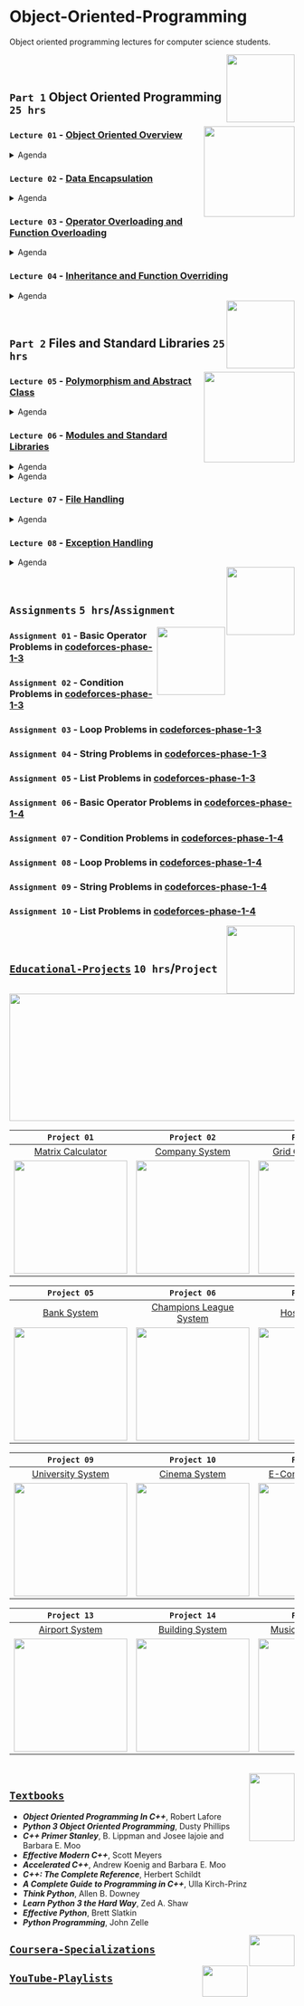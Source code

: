 # Object-Oriented-Programming
Object oriented programming lectures for computer science students.

<img align="right" width="120" height="120" src="https://github.com/cs-MohamedAyman/Computer-Science-Textbooks/blob/master/logos/object-oriented.jpg">
<br>
<br>

## `Part 1` Object Oriented Programming `25 hrs`

<img align="right" width="160" height="160" src="https://github.com/cs-MohamedAyman/Computer-Science-Textbooks/blob/master/logos/practice1.jpg">

### `Lecture 01` - [Object Oriented Overview](https://github.com/cs-MohamedAyman/Object-Oriented-Programming/tree/master/Lectures/README.md)
<details>
  <summary>Agenda</summary><br>

  - Introduction to OOP
  - Classes and Objects
  - Class Attributes
  - Class Methods
  - Class Constructor
  - Class Destructor
</details>

### `Lecture 02` - [Data Encapsulation](https://github.com/cs-MohamedAyman/Object-Oriented-Programming/tree/master/Lectures/README.md)
<details>
  <summary>Agenda</summary><br>

  - Introduction to Data Encapsulation
  - Private Variables
  - Private Methods
  - Static Variables
  - Static Methods
  - Class Prototyping
</details>

### `Lecture 03` - [Operator Overloading and Function Overloading](https://github.com/cs-MohamedAyman/Object-Oriented-Programming/tree/master/Lectures/README.md)
<details>
  <summary>Agenda</summary><br>

  - Introduction to Operator Overloading
  - Input/Output Operators Overloading
  - Arithmetic Operators Overloading
  - Bitwise Operators Overloading
  - Assignment Operators Overloading
  - Subscripting Operator Overloading
  - Function Overloading
</details>

### `Lecture 04` - [Inheritance and Function Overriding](https://github.com/cs-MohamedAyman/Object-Oriented-Programming/tree/master/Lectures/README.md)
<details>
  <summary>Agenda</summary><br>

  - Introduction to Inheritance
  - Access Modifiers
  - Function Overriding
  - Multiple Inheritance
  - Composition Relationship
  - Aggregation Relationship
</details>

<img align="right" width="120" height="120" src="https://github.com/cs-MohamedAyman/Computer-Science-Textbooks/blob/master/logos/object-oriented.jpg">
<br>
<br>

## `Part 2` Files and Standard Libraries `25 hrs`

<img align="right" width="160" height="160" src="https://github.com/cs-MohamedAyman/Computer-Science-Textbooks/blob/master/logos/practice1.jpg">

### `Lecture 05` - [Polymorphism and Abstract Class](https://github.com/cs-MohamedAyman/Object-Oriented-Programming/tree/master/Lectures/README.md)
<details>
  <summary>Agenda</summary><br>

  - Introduction to Polymorphism
  - Abstract Method
  - Abstract Class
  - Interface
  - Data Abstraction
  - UML Class Diagram
</details>

### `Lecture 06` - [Modules and Standard Libraries](https://github.com/cs-MohamedAyman/Object-Oriented-Programming/tree/master/Lectures/README.md)
<details>
  <summary>Agenda</summary><br>

  - Modules in Python
  - Counter Module
  - DefaultDict Module
  - DateTime Module
  - Timedelta Module
  - Calendar Module
</details>

<details>
  <summary>Agenda</summary><br>

  - Modules in C++
  - Cmath Module
  - Random Module
  - Numeric Module
  - Ctime Module
  - C++ Templates
</details>

### `Lecture 07` - [File Handling](https://github.com/cs-MohamedAyman/Object-Oriented-Programming/tree/master/Lectures/README.md)
<details>
  <summary>Agenda</summary><br>

  - Introduction to File Handling
  - Text files
  - CSV files
  - Json files
</details>

### `Lecture 08` - [Exception Handling](https://github.com/cs-MohamedAyman/Object-Oriented-Programming/tree/master/Lectures/README.md)
<details>
  <summary>Agenda</summary><br>

  - Introduction to Exception Handling
  - Types of Exceptions
  - The except Clause with No Exceptions
  - The except Clause with Multiple Exceptions
  - The try/except, else, and finally
  - Assertions
</details>

<img align="right" width="120" height="120" src="https://github.com/cs-MohamedAyman/Computer-Science-Textbooks/blob/master/logos/object-oriented.jpg">
<br>
<br>

## `Assignments` `5 hrs`/`Assignment`

<img align="right" width="120" height="120" src="https://github.com/cs-MohamedAyman/Computer-Science-Textbooks/blob/master/logos/practice2.jpg">

### `Assignment 01` - Basic Operator Problems in [codeforces-phase-1-3](https://github.com/cs-MohamedAyman/Problem-Solving-Training/tree/master/level-1/codeforces-phase-1-3)
### `Assignment 02` - Condition Problems in [codeforces-phase-1-3](https://github.com/cs-MohamedAyman/Problem-Solving-Training/tree/master/level-1/codeforces-phase-1-3)
### `Assignment 03` - Loop Problems in [codeforces-phase-1-3](https://github.com/cs-MohamedAyman/Problem-Solving-Training/tree/master/level-1/codeforces-phase-1-3)
### `Assignment 04` - String Problems in [codeforces-phase-1-3](https://github.com/cs-MohamedAyman/Problem-Solving-Training/tree/master/level-1/codeforces-phase-1-3)
### `Assignment 05` - List Problems in [codeforces-phase-1-3](https://github.com/cs-MohamedAyman/Problem-Solving-Training/tree/master/level-1/codeforces-phase-1-3)
### `Assignment 06` - Basic Operator Problems in [codeforces-phase-1-4](https://github.com/cs-MohamedAyman/Problem-Solving-Training/tree/master/level-1/codeforces-phase-1-4)
### `Assignment 07` - Condition Problems in [codeforces-phase-1-4](https://github.com/cs-MohamedAyman/Problem-Solving-Training/tree/master/level-1/codeforces-phase-1-4)
### `Assignment 08` - Loop Problems in [codeforces-phase-1-4](https://github.com/cs-MohamedAyman/Problem-Solving-Training/tree/master/level-1/codeforces-phase-1-4)
### `Assignment 09` - String Problems in [codeforces-phase-1-4](https://github.com/cs-MohamedAyman/Problem-Solving-Training/tree/master/level-1/codeforces-phase-1-4)
### `Assignment 10` - List Problems in [codeforces-phase-1-4](https://github.com/cs-MohamedAyman/Problem-Solving-Training/tree/master/level-1/codeforces-phase-1-4)

<img align="right" width="120" height="120" src="https://github.com/cs-MohamedAyman/Computer-Science-Textbooks/blob/master/logos/object-oriented.jpg">
<br>
<br>

## [`Educational-Projects`](https://github.com/cs-MohamedAyman/Object-Oriented-Programming/blob/master/Projects/README.md) `10 hrs`/`Project`

<img align="middle" width="900" height="225" src="https://github.com/cs-MohamedAyman/Computer-Science-Textbooks/blob/master/logos/educational-projects.jpg">

|`Project 01` | `Project 02` | `Project 03` | `Project 04` |
|:----:|:----:|:----:|:----:|
| [Matrix Calculator](https://github.com/cs-MohamedAyman/Object-Oriented-Programming/blob/master/Projects/README.md) | [Company System](https://github.com/cs-MohamedAyman/Object-Oriented-Programming/blob/master/Projects/README.md) | [Grid Games System](https://github.com/cs-MohamedAyman/Object-Oriented-Programming/blob/master/Projects/README.md) | [Library System](https://github.com/cs-MohamedAyman/Object-Oriented-Programming/blob/master/Projects/README.md) |
|<img width="200" height="200" src="https://github.com/cs-MohamedAyman/Computer-Science-Textbooks/blob/master/logos/matrix-calculator.jpg">|<img width="200" height="200" src="https://github.com/cs-MohamedAyman/Computer-Science-Textbooks/blob/master/logos/company-system.jpg">|<img width="200" height="200" src="https://github.com/cs-MohamedAyman/Computer-Science-Textbooks/blob/master/logos/grid-games-system.jpg">|<img width="200" height="200" src="https://github.com/cs-MohamedAyman/Computer-Science-Textbooks/blob/master/logos/library-system.jpg">|

|`Project 05` | `Project 06` | `Project 07` | `Project 08` |
|:----:|:----:|:----:|:----:|
| [Bank System](https://github.com/cs-MohamedAyman/Object-Oriented-Programming/blob/master/Projects/README.md) | [Champions League System](https://github.com/cs-MohamedAyman/Object-Oriented-Programming/blob/master/Projects/README.md) | [Hospital System](https://github.com/cs-MohamedAyman/Object-Oriented-Programming/blob/master/Projects/README.md) | [Project Management System](https://github.com/cs-MohamedAyman/Object-Oriented-Programming/blob/master/Projects/README.md) |
|<img width="200" height="200" src="https://github.com/cs-MohamedAyman/Computer-Science-Textbooks/blob/master/logos/bank-system.jpg">|<img width="200" height="200" src="https://github.com/cs-MohamedAyman/Computer-Science-Textbooks/blob/master/logos/champions-league-system.jpg">|<img width="200" height="200" src="https://github.com/cs-MohamedAyman/Computer-Science-Textbooks/blob/master/logos/hospital-system.jpg">|<img width="200" height="200" src="https://github.com/cs-MohamedAyman/Computer-Science-Textbooks/blob/master/logos/project-management-system.jpg">|

|`Project 09` | `Project 10` | `Project 11` | `Project 12` |
|:----:|:----:|:----:|:----:|
| [University System](https://github.com/cs-MohamedAyman/Object-Oriented-Programming/blob/master/Projects/README.md) | [Cinema System](https://github.com/cs-MohamedAyman/Object-Oriented-Programming/blob/master/Projects/README.md) | [E-Commerce System](https://github.com/cs-MohamedAyman/Object-Oriented-Programming/blob/master/Projects/README.md) | [City System](https://github.com/cs-MohamedAyman/Object-Oriented-Programming/blob/master/Projects/README.md) |
|<img width="200" height="200" src="https://github.com/cs-MohamedAyman/Computer-Science-Textbooks/blob/master/logos/university-system.jpg">|<img width="200" height="200" src="https://github.com/cs-MohamedAyman/Computer-Science-Textbooks/blob/master/logos/cinema-system.jpg">|<img width="200" height="200" src="https://github.com/cs-MohamedAyman/Computer-Science-Textbooks/blob/master/logos/e-commerce-system.jpg">|<img width="200" height="200" src="https://github.com/cs-MohamedAyman/Computer-Science-Textbooks/blob/master/logos/city-system.jpg">|

|`Project 13` | `Project 14` | `Project 15` | `Project 16` |
|:----:|:----:|:----:|:----:|
| [Airport System](https://github.com/cs-MohamedAyman/Object-Oriented-Programming/blob/master/Projects/README.md) | [Building System](https://github.com/cs-MohamedAyman/Object-Oriented-Programming/blob/master/Projects/README.md) | [Music Player System](https://github.com/cs-MohamedAyman/Object-Oriented-Programming/blob/master/Projects/README.md) | [Transportation System](https://github.com/cs-MohamedAyman/Object-Oriented-Programming/blob/master/Projects/README.md) |
|<img width="200" height="200" src="https://github.com/cs-MohamedAyman/Computer-Science-Textbooks/blob/master/logos/airport-system.jpg">|<img width="200" height="200" src="https://github.com/cs-MohamedAyman/Computer-Science-Textbooks/blob/master/logos/building-system.jpg">|<img width="200" height="200" src="https://github.com/cs-MohamedAyman/Computer-Science-Textbooks/blob/master/logos/music-player-system.jpg">|<img width="200" height="200" src="https://github.com/cs-MohamedAyman/Computer-Science-Textbooks/blob/master/logos/transportation-system.jpg">|


<br>
<img align="right" width="80" height="120" src="https://github.com/cs-MohamedAyman/Computer-Science-Textbooks/blob/master/logos/textbooks.jpg">

## [`Textbooks`](https://github.com/cs-MohamedAyman/Computer-Science-Textbooks)

* ***Object Oriented Programming In C++***, Robert Lafore
* ***Python 3 Object Oriented Programming***, Dusty Phillips
* ***C++ Primer Stanley***, B. Lippman and Josee lajoie and Barbara E. Moo
* ***Effective Modern C++***, Scott Meyers
* ***Accelerated C++***, Andrew Koenig and Barbara E. Moo
* ***C++: The Complete Reference***, Herbert Schildt
* ***A Complete Guide to Programming in C++***, Ulla Kirch-Prinz
* ***Think Python***, Allen B. Downey
* ***Learn Python 3 the Hard Way***, Zed A. Shaw
* ***Effective Python***, Brett Slatkin
* ***Python Programming***, John Zelle

<img align="right" width="80" height="55" src="https://github.com/cs-MohamedAyman/Coursera-Specializations/blob/master/organizations-logos/coursera.jpg">

## [`Coursera-Specializations`](https://github.com/cs-MohamedAyman/Coursera-Specializations/blob/master/Computer-Science-Specializations/README.md)

<img align="right" width="80" height="55" src="https://github.com/cs-MohamedAyman/YouTube-Playlists/blob/master/organizations-logos/youtube.jpg">

## [`YouTube-Playlists`](https://github.com/cs-MohamedAyman/YouTube-Playlists/blob/master/Computer-Science-Playlists/README.md)
